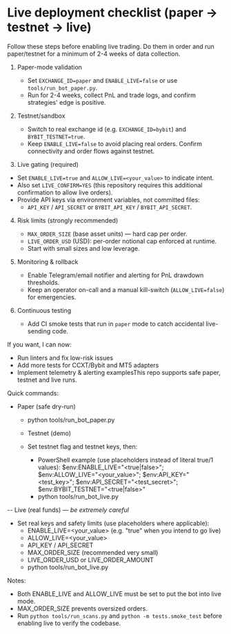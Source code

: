 # Live deployment checklist (paper -> testnet -> live)

Follow these steps before enabling live trading. Do them in order and run paper/testnet for a minimum of 2-4 weeks of data collection.

1) Paper-mode validation
   - Set `EXCHANGE_ID=paper` and `ENABLE_LIVE=false` or use `tools/run_bot_paper.py`.
   - Run for 2-4 weeks, collect PnL and trade logs, and confirm strategies' edge is positive.

2) Testnet/sandbox
   - Switch to real exchange id (e.g. `EXCHANGE_ID=bybit`) and `BYBIT_TESTNET=true`.
   - Keep `ENABLE_LIVE=false` to avoid placing real orders. Confirm connectivity and order flows against testnet.

3) Live gating (required)
  - Set `ENABLE_LIVE=true` and `ALLOW_LIVE=<your_value>` to indicate intent.
   - Also set `LIVE_CONFIRM=YES` (this repository requires this additional confirmation to allow live orders).
   - Provide API keys via environment variables, not committed files:
     - `API_KEY` / `API_SECRET` or `BYBIT_API_KEY` / `BYBIT_API_SECRET`.

4) Risk limits (strongly recommended)
   - `MAX_ORDER_SIZE` (base asset units) — hard cap per order.
   - `LIVE_ORDER_USD` (USD): per-order notional cap enforced at runtime.
   - Start with small sizes and low leverage.

5) Monitoring & rollback
   - Enable Telegram/email notifier and alerting for PnL drawdown thresholds.
   - Keep an operator on-call and a manual kill-switch (`ALLOW_LIVE=false`) for emergencies.

6) Continuous testing
   - Add CI smoke tests that run in `paper` mode to catch accidental live-sending code.

If you want, I can now:
- Run linters and fix low-risk issues
- Add more tests for CCXT/Bybit and MT5 adapters
- Implement telemetry & alerting examplesThis repo supports safe paper, testnet and live runs.

Quick commands:
- Paper (safe dry-run)
  - python tools/run_bot_paper.py

  - Testnet (demo)
  - Set testnet flag and testnet keys, then:
    - PowerShell example (use placeholders instead of literal true/1 values):
      $env:ENABLE_LIVE="<true|false>"; $env:ALLOW_LIVE="<your_value>"; $env:API_KEY="<test_key>"; $env:API_SECRET="<test_secret>"; $env:BYBIT_TESTNET="<true|false>"
    - python tools/run_bot_live.py

-- Live (real funds) — *be extremely careful*
- Set real keys and safety limits (use placeholders where applicable):
  - ENABLE_LIVE=<your_value> (e.g. "true" when you intend to go live)
  - ALLOW_LIVE=<your_value>
  - API_KEY / API_SECRET
  - MAX_ORDER_SIZE (recommended very small)
  - LIVE_ORDER_USD or LIVE_ORDER_AMOUNT
  - python tools/run_bot_live.py

Notes:
- Both ENABLE_LIVE and ALLOW_LIVE must be set to put the bot into live mode.
- MAX_ORDER_SIZE prevents oversized orders.
- Run `python tools/run_scans.py` and `python -m tests.smoke_test` before enabling live to verify the codebase.
